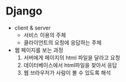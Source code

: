 # Django
- client & server
  - 서비스 이용의 주체
  - 클라이언트의 요청에 응답하는 주체
- 웹 페이지를 보는 과정
  1. 서버에게 페이지의 html 파일을 달라고 요청
  2. 데이터베이스에서 html파일을 찾아서 응답
  3. 웹 브라우저가 사람이 볼 수 있도록 해석